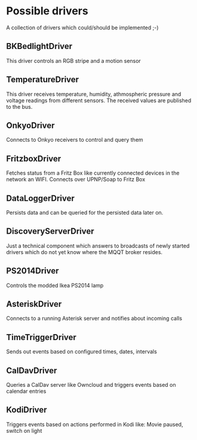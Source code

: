 # Possible drivers
A collection of drivers which could/should be implemented ;-)

## BKBedlightDriver
This driver controls an RGB stripe and a motion sensor

## TemperatureDriver
This driver receives temperature, humidity, athmospheric pressure and voltage readings from different sensors. The received values are published to the bus.

## OnkyoDriver
Connects to Onkyo receivers to control and query them

## FritzboxDriver
Fetches status from a Fritz Box like currently connected devices in the network an WIFI. Connects over UPNP/Soap to Fritz Box

## DataLoggerDriver
Persists data and can be queried for the persisted data later on.

## DiscoveryServerDriver
Just a technical component which answers to broadcasts of newly started drivers which do not yet know where the MQQT broker resides.

## PS2014Driver
Controls the modded Ikea PS2014 lamp

## AsteriskDriver
Connects to a running Asterisk server and notifies about incoming calls

## TimeTriggerDriver
Sends out events based on configured times, dates, intervals

## CalDavDriver
Queries a CalDav server like Owncloud and triggers events based on calendar entries

## KodiDriver
Triggers events based on actions performed in Kodi like: Movie paused, switch on light
